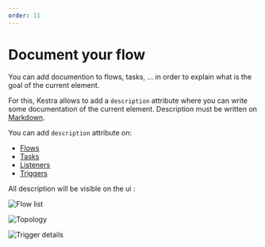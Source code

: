 ```yaml
---
order: 11
---
```

# Document your flow

You can add documention to flows, tasks, ... in order to explain what is the goal of the current element.

For this, Kestra allows to add a `description` attribute where you can write some documentation of the current element.
Description must be written on [Markdown](https://en.wikipedia.org/wiki/Markdown).

You can add `description` attribute on: 
- [Flows](../flow)
- [Tasks](../flow)
- [Listeners](../listeners)
- [Triggers](../triggers)

All description will be visible on the ui : 

![Flow list](./docs-ui-1.png)

![Topology](./docs-ui-2.png)

![Trigger details](./docs-ui-3.png)
